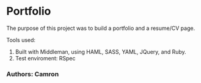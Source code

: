 # Portfolio 

The purpose of this project was to build a portfolio and a resume/CV page.

Tools used:
1. Built with Middleman, using HAML, SASS, YAML, JQuery, and Ruby. 
2. Test enviroment: RSpec

### Authors: Camron 